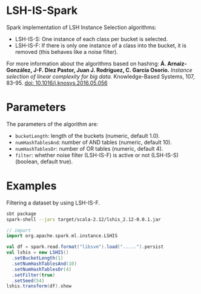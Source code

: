 # LSH-IS-Spark
Spark implementation of LSH Instance Selection algorithms:
- LSH-IS-S: One instance of each class per bucket is selected.
- LSH-IS-F: If there is only one instance of a class into the bucket, it is removed (this behaves like a noise filter).

For more information about the algorithms based on hashing:
 **Á. Arnaiz-González, J-F. Díez Pastor, Juan J. Rodríguez, C. García Osorio.** _Instance selection of linear complexity for big data._ Knowledge-Based Systems, 107, 83-95. [doi: 10.1016/j.knosys.2016.05.056](https://doi.org/10.1016/j.knosys.2016.05.056)

# Parameters
The parameters of the algorithm are:
- ```bucketLength```: length of the buckets (numeric, default 1.0).
- ```numHashTablesAnd```: number of AND tables (numeric, default 10).
- ```numHashTablesOr```: number of OR tables (numeric, default 4).
- ```filter```: whether noise filter (LSH-IS-F) is active or not (LSH-IS-S) (boolean, default true).

# Examples

Filtering a dataset by using LSH-IS-F.

```bash
sbt package
spark-shell --jars target/scala-2.12/lshis_2.12-0.0.1.jar
```

```scala
// import
import org.apache.spark.ml.instance.LSHIS

val df = spark.read.format("libsvm").load(".....").persist
val lshis = new LSHIS()
  .setBucketLength(1)
  .setNumHashTablesAnd(10)
  .setNumHashTablesOr(4)
  .setFilter(true)
  .setSeed(54)
lshis.transform(df).show
```
